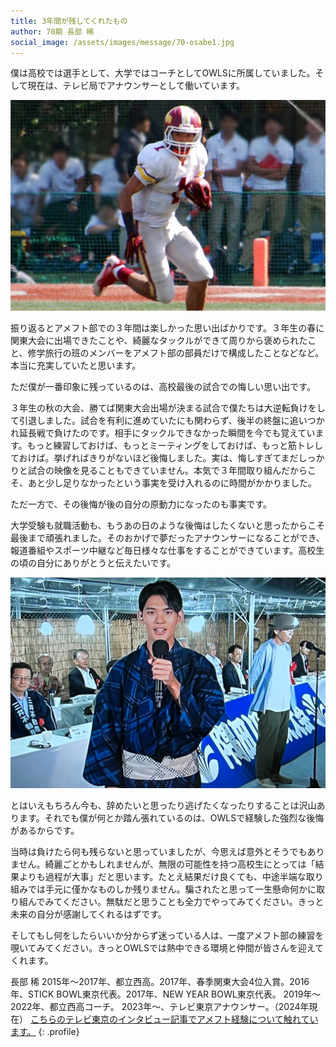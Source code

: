 ```yaml
---
title: 3年間が残してくれたもの
author: 70期 長部 稀
social_image: /assets/images/message/70-osabe1.jpg
---
```


僕は高校では選手として、大学ではコーチとしてOWLSに所属していました。そして現在は、テレビ局でアナウンサーとして働いています。

![長部 高校時写真](/assets/images/message/70-osabe1.jpg)

振り返るとアメフト部での３年間は楽しかった思い出ばかりです。３年生の春に関東大会に出場できたことや、綺麗なタックルができて周りから褒められたこと、修学旅行の班のメンバーをアメフト部の部員だけで構成したことなどなど。本当に充実していたと思います。

ただ僕が一番印象に残っているのは、高校最後の試合での悔しい思い出です。

３年生の秋の大会、勝てば関東大会出場が決まる試合で僕たちは大逆転負けをして引退しました。試合を有利に進めていたにも関わらず、後半の終盤に追いつかれ延長戦で負けたのです。相手にタックルできなかった瞬間を今でも覚えています。もっと練習しておけば、もっとミーティングをしておけば、もっと筋トレしておけば。挙げればきりがないほど後悔しました。実は、悔しすぎてまだしっかりと試合の映像を見ることもできていません。本気で３年間取り組んだからこそ、あと少し足りなかったという事実を受け入れるのに時間がかかりました。

ただ一方で、その後悔が後の自分の原動力になったのも事実です。

大学受験も就職活動も、もうあの日のような後悔はしたくないと思ったからこそ最後まで頑張れました。そのおかげで夢だったアナウンサーになることができ、報道番組やスポーツ中継など毎日様々な仕事をすることができています。高校生の頃の自分にありがとうと伝えたいです。

![長部 社会人写真](/assets/images/message/70-osabe2.jpg)

とはいえもちろん今も、辞めたいと思ったり逃げたくなったりすることは沢山あります。それでも僕が何とか踏ん張れているのは、OWLSで経験した強烈な後悔があるからです。

当時は負けたら何も残らないと思っていましたが、今思えば意外とそうでもありません。綺麗ごとかもしれませんが、無限の可能性を持つ高校生にとっては「結果よりも過程が大事」だと思います。たとえ結果だけ良くても、中途半端な取り組みでは手元に僅かなものしか残りません。騙されたと思って一生懸命何かに取り組んでみてください。無駄だと思うことも全力でやってみてください。きっと未来の自分が感謝してくれるはずです。

そしてもし何をしたらいいか分からず迷っている人は、一度アメフト部の練習を覗いてみてください。きっとOWLSでは熱中できる環境と仲間が皆さんを迎えてくれます。

長部 稀
2015年〜2017年、都立西高。2017年、春季関東大会4位入賞。2016年、STICK BOWL東京代表。2017年、NEW YEAR BOWL東京代表。
2019年〜2022年、都立西高コーチ。
2023年〜、テレビ東京アナウンサー。（2024年現在）
[こちらのテレビ東京のインタビュー記事でアメフト経験について触れています。](https://www.tv-tokyo.co.jp/announcer/entry/2023/11/15/120306)
{: .profile}
